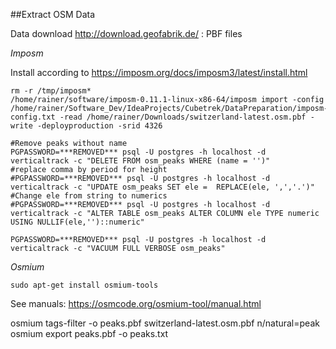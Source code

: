 
##Extract OSM Data

Data download http://download.geofabrik.de/ : PBF files

*Imposm*

Install according to https://imposm.org/docs/imposm3/latest/install.html

```
rm -r /tmp/imposm*
/home/rainer/software/imposm-0.11.1-linux-x86-64/imposm import -config /home/rainer/Software_Dev/IdeaProjects/Cubetrek/DataPreparation/imposm-config.txt -read /home/rainer/Downloads/switzerland-latest.osm.pbf -write -deployproduction -srid 4326

#Remove peaks without name
PGPASSWORD=***REMOVED*** psql -U postgres -h localhost -d verticaltrack -c "DELETE FROM osm_peaks WHERE (name = '')"
#replace comma by period for height
#PGPASSWORD=***REMOVED*** psql -U postgres -h localhost -d verticaltrack -c "UPDATE osm_peaks SET ele =  REPLACE(ele, ',','.')"
#Change ele from string to numerics
#PGPASSWORD=***REMOVED*** psql -U postgres -h localhost -d verticaltrack -c "ALTER TABLE osm_peaks ALTER COLUMN ele TYPE numeric USING NULLIF(ele,'')::numeric"

PGPASSWORD=***REMOVED*** psql -U postgres -h localhost -d verticaltrack -c "VACUUM FULL VERBOSE osm_peaks"
```


*Osmium*

`sudo apt-get install osmium-tools`

See manuals:  https://osmcode.org/osmium-tool/manual.html

osmium tags-filter -o peaks.pbf switzerland-latest.osm.pbf n/natural=peak
osmium export peaks.pbf -o peaks.txt



